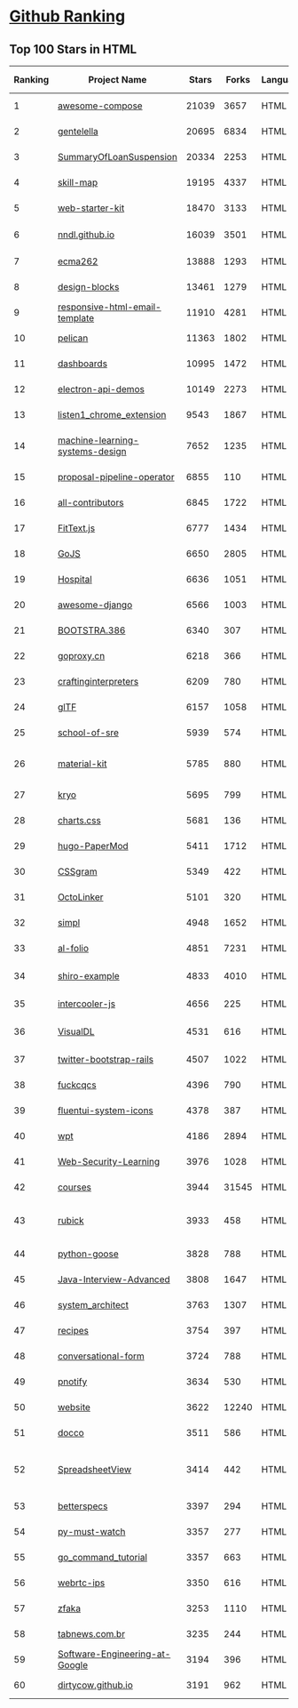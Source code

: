 [Github Ranking](../README.md)
==========

## Top 100 Stars in HTML

| Ranking | Project Name | Stars | Forks | Language | Open Issues | Description | Last Commit |
| ------- | ------------ | ----- | ----- | -------- | ----------- | ----------- | ----------- |
| 1 | [awesome-compose](https://github.com/docker/awesome-compose) | 21039 | 3657 | HTML | 40 | Awesome Docker Compose samples | 2023-02-02T21:18:39Z |
| 2 | [gentelella](https://github.com/ColorlibHQ/gentelella) | 20695 | 6834 | HTML | 33 | Free Bootstrap 4 Admin Dashboard Template | 2023-02-02T18:20:58Z |
| 3 | [SummaryOfLoanSuspension](https://github.com/WeNeedHome/SummaryOfLoanSuspension) | 20334 | 2253 | HTML | 0 | 全国各省市停贷通知汇总 | 2023-01-10T10:00:02Z |
| 4 | [skill-map](https://github.com/TeamStuQ/skill-map) | 19195 | 4337 | HTML | 68 | 程序员技能图谱 | 2023-01-20T04:25:02Z |
| 5 | [web-starter-kit](https://github.com/google/web-starter-kit) | 18470 | 3133 | HTML | 50 | Web Starter Kit - a workflow for multi-device websites | 2022-12-10T08:36:36Z |
| 6 | [nndl.github.io](https://github.com/nndl/nndl.github.io) | 16039 | 3501 | HTML | 71 | 《神经网络与深度学习》 邱锡鹏著 Neural Network and Deep Learning  | 2022-10-07T09:50:14Z |
| 7 | [ecma262](https://github.com/tc39/ecma262) | 13888 | 1293 | HTML | 290 | Status, process, and documents for ECMA-262 | 2023-02-01T22:40:52Z |
| 8 | [design-blocks](https://github.com/froala/design-blocks) | 13461 | 1279 | HTML | 26 | A set of 170+ Bootstrap based design blocks ready to be used to create clean modern websites. | 2022-06-22T05:08:03Z |
| 9 | [responsive-html-email-template](https://github.com/leemunroe/responsive-html-email-template) | 11910 | 4281 | HTML | 5 | A free simple responsive HTML email template | 2022-12-21T11:27:01Z |
| 10 | [pelican](https://github.com/getpelican/pelican) | 11363 | 1802 | HTML | 61 | Static site generator that supports Markdown and reST syntax. Powered by Python. | 2023-01-30T17:00:39Z |
| 11 | [dashboards](https://github.com/keen/dashboards) | 10995 | 1472 | HTML | 2 | Responsive dashboard templates 📊✨ | 2021-11-02T12:25:42Z |
| 12 | [electron-api-demos](https://github.com/electron/electron-api-demos) | 10149 | 2273 | HTML | 42 | Explore the Electron APIs | 2022-11-10T14:34:33Z |
| 13 | [listen1_chrome_extension](https://github.com/listen1/listen1_chrome_extension) | 9543 | 1867 | HTML | 296 | one for all free music in china (chrome extension, also works for firefox) | 2023-02-02T09:21:12Z |
| 14 | [machine-learning-systems-design](https://github.com/chiphuyen/machine-learning-systems-design) | 7652 | 1235 | HTML | 7 | A booklet on machine learning systems design with exercises. NOT the repo for the book "Designing Machine Learning Systems" | 2022-11-28T08:13:53Z |
| 15 | [proposal-pipeline-operator](https://github.com/tc39/proposal-pipeline-operator) | 6855 | 110 | HTML | 27 | A proposal for adding a useful pipe operator to JavaScript. | 2023-01-23T20:35:27Z |
| 16 | [all-contributors](https://github.com/all-contributors/all-contributors) | 6845 | 1722 | HTML | 48 | ✨ Recognize all contributors, not just the ones who push code ✨ | 2023-01-18T12:04:21Z |
| 17 | [FitText.js](https://github.com/davatron5000/FitText.js) | 6777 | 1434 | HTML | 9 | A jQuery plugin for inflating web type | 2020-12-02T14:09:34Z |
| 18 | [GoJS](https://github.com/NorthwoodsSoftware/GoJS) | 6650 | 2805 | HTML | 0 | JavaScript diagramming library for interactive flowcharts, org charts, design tools, planning tools, visual languages. | 2023-01-25T23:44:50Z |
| 19 | [Hospital](https://github.com/open-power-workgroup/Hospital) | 6636 | 1051 | HTML | 43 | OpenPower工作组收集汇总的医院开放数据 | 2020-10-27T03:02:37Z |
| 20 | [awesome-django](https://github.com/wsvincent/awesome-django) | 6566 | 1003 | HTML | 1 | A curated list of awesome things related to Django | 2023-01-31T11:10:19Z |
| 21 | [BOOTSTRA.386](https://github.com/kristopolous/BOOTSTRA.386) | 6340 | 307 | HTML | 36 | A vintage 1980s DOS inspired Twitter Bootstrap theme | 2023-01-06T04:48:06Z |
| 22 | [goproxy.cn](https://github.com/goproxy/goproxy.cn) | 6218 | 366 | HTML | 1 | The most trusted Go module proxy in China. | 2022-08-04T09:17:02Z |
| 23 | [craftinginterpreters](https://github.com/munificent/craftinginterpreters) | 6209 | 780 | HTML | 67 | Repository for the book "Crafting Interpreters" | 2023-01-17T07:21:26Z |
| 24 | [glTF](https://github.com/KhronosGroup/glTF) | 6157 | 1058 | HTML | 146 | glTF – Runtime 3D Asset Delivery | 2023-02-01T21:51:26Z |
| 25 | [school-of-sre](https://github.com/linkedin/school-of-sre) | 5939 | 574 | HTML | 15 | At LinkedIn, we are using this curriculum for onboarding our entry-level talents into the SRE role. | 2022-12-27T11:40:32Z |
| 26 | [material-kit](https://github.com/creativetimofficial/material-kit) | 5785 | 880 | HTML | 19 |  Free and Open Source UI Kit for Bootstrap 5, React, Vue.js, React Native and Sketch based on Google's Material Design | 2022-06-23T14:01:29Z |
| 27 | [kryo](https://github.com/EsotericSoftware/kryo) | 5695 | 799 | HTML | 19 | Java binary serialization and cloning: fast, efficient, automatic | 2023-01-09T18:28:23Z |
| 28 | [charts.css](https://github.com/ChartsCSS/charts.css) | 5681 | 136 | HTML | 18 | Open source CSS framework for data visualization. | 2022-12-25T16:20:29Z |
| 29 | [hugo-PaperMod](https://github.com/adityatelange/hugo-PaperMod) | 5411 | 1712 | HTML | 37 |  A fast, clean, responsive Hugo theme. | 2023-02-01T13:20:13Z |
| 30 | [CSSgram](https://github.com/una/CSSgram) | 5349 | 422 | HTML | 33 | CSS library for Instagram filters | 2021-08-01T08:43:49Z |
| 31 | [OctoLinker](https://github.com/OctoLinker/OctoLinker) | 5101 | 320 | HTML | 43 | OctoLinker — Links together, what belongs together | 2023-02-02T18:53:15Z |
| 32 | [simpl](https://github.com/samdutton/simpl) | 4948 | 1652 | HTML | 13 | Simplest possible examples of HTML, CSS and Javascript: | 2023-01-10T18:48:11Z |
| 33 | [al-folio](https://github.com/alshedivat/al-folio) | 4851 | 7231 | HTML | 35 | A beautiful, simple, clean, and responsive Jekyll theme for academics | 2023-02-02T21:36:09Z |
| 34 | [shiro-example](https://github.com/zhangkaitao/shiro-example) | 4833 | 4010 | HTML | 26 | 跟我学Shiro（我的公众号：kaitao-1234567，我的新书：《亿级流量网站架构核心技术》）  | 2021-09-01T06:23:31Z |
| 35 | [intercooler-js](https://github.com/bigskysoftware/intercooler-js) | 4656 | 225 | HTML | 6 | Making AJAX as easy as anchor tags | 2022-12-06T18:16:16Z |
| 36 | [VisualDL](https://github.com/PaddlePaddle/VisualDL) | 4531 | 616 | HTML | 101 | Deep Learning Visualization Toolkit（『飞桨』深度学习可视化工具 ） | 2023-02-02T17:43:48Z |
| 37 | [twitter-bootstrap-rails](https://github.com/seyhunak/twitter-bootstrap-rails) | 4507 | 1022 | HTML | 38 | Twitter Bootstrap for Rails 6.0, Rails 5 - Rails 4.x Asset Pipeline | 2022-01-06T18:14:13Z |
| 38 | [fuckcqcs](https://github.com/fuckcqcs/fuckcqcs) | 4396 | 790 | HTML | 2 | 14小时 | 2018-07-27T11:33:38Z |
| 39 | [fluentui-system-icons](https://github.com/microsoft/fluentui-system-icons) | 4378 | 387 | HTML | 118 | Fluent System Icons are a collection of familiar, friendly and modern icons from Microsoft. | 2023-01-30T19:01:54Z |
| 40 | [wpt](https://github.com/web-platform-tests/wpt) | 4186 | 2894 | HTML | 1217 | Test suites for Web platform specs — including WHATWG, W3C, and others | 2023-02-03T02:58:02Z |
| 41 | [Web-Security-Learning](https://github.com/CHYbeta/Web-Security-Learning) | 3976 | 1028 | HTML | 4 | Web-Security-Learning | 2021-10-02T15:30:54Z |
| 42 | [courses](https://github.com/DataScienceSpecialization/courses) | 3944 | 31545 | HTML | 26 | Course materials for the Data Science Specialization: https://www.coursera.org/specialization/jhudatascience/1 | 2021-03-30T06:51:57Z |
| 43 | [rubick](https://github.com/rubickCenter/rubick) | 3933 | 458 | HTML | 39 | 🔧  Electron based open source toolbox, free integration of rich plug-ins. 基于 electron 的开源工具箱，自由集成丰富插件。 | 2022-10-20T09:31:01Z |
| 44 | [python-goose](https://github.com/grangier/python-goose) | 3828 | 788 | HTML | 81 | Html Content / Article Extractor, web scrapping lib in Python | 2021-12-26T04:28:59Z |
| 45 | [Java-Interview-Advanced](https://github.com/shishan100/Java-Interview-Advanced) | 3808 | 1647 | HTML | 4 | 中华石杉--互联网Java进阶面试训练营 | 2020-04-15T02:27:17Z |
| 46 | [system_architect](https://github.com/xxlllq/system_architect) | 3763 | 1307 | HTML | 0 | :100:2023年系统架构设计师（软考高级）备考资源库。 | 2023-01-16T09:21:27Z |
| 47 | [recipes](https://github.com/TandoorRecipes/recipes) | 3754 | 397 | HTML | 226 | Application for managing recipes, planning meals, building shopping lists and much much more! | 2023-02-01T00:10:59Z |
| 48 | [conversational-form](https://github.com/space10-community/conversational-form) | 3724 | 788 | HTML | 69 | Turning web forms into conversations | 2022-12-09T20:14:45Z |
| 49 | [pnotify](https://github.com/sciactive/pnotify) | 3634 | 530 | HTML | 41 | Beautiful JavaScript notifications with Web Notifications support. | 2022-11-20T14:16:22Z |
| 50 | [website](https://github.com/kubernetes/website) | 3622 | 12240 | HTML | 599 | Kubernetes website and documentation repo:  | 2023-02-03T02:54:28Z |
| 51 | [docco](https://github.com/jashkenas/docco) | 3511 | 586 | HTML | 37 | Literate Programming can be Quick and Dirty. | 2022-12-08T12:41:06Z |
| 52 | [SpreadsheetView](https://github.com/bannzai/SpreadsheetView) | 3414 | 442 | HTML | 41 | Full configurable spreadsheet view user interfaces for iOS applications. With this framework, you can easily create complex layouts like schedule, gantt chart or timetable as if you are using Excel. | 2022-03-18T07:51:57Z |
| 53 | [betterspecs](https://github.com/betterspecs/betterspecs) | 3397 | 294 | HTML | 28 | RSpec Best Practices | 2022-06-25T04:04:06Z |
| 54 | [py-must-watch](https://github.com/s16h/py-must-watch) | 3357 | 277 | HTML | 19 | Must-watch videos about Python | 2021-10-27T19:04:28Z |
| 55 | [go_command_tutorial](https://github.com/hyper0x/go_command_tutorial) | 3357 | 663 | HTML | 0 | Golang command tutorial in Chinese. | 2022-11-25T10:52:51Z |
| 56 | [webrtc-ips](https://github.com/diafygi/webrtc-ips) | 3350 | 616 | HTML | 19 | Demo: https://diafygi.github.io/webrtc-ips/ | 2019-02-19T15:19:01Z |
| 57 | [zfaka](https://github.com/zfaka-plus/zfaka) | 3253 | 1110 | HTML | 107 | 免费、安全、稳定、高效的发卡系统，值得拥有! | 2022-07-14T07:20:16Z |
| 58 | [tabnews.com.br](https://github.com/filipedeschamps/tabnews.com.br) | 3235 | 244 | HTML | 226 | Conteúdos para quem trabalha com Programação e Tecnologia. | 2023-02-02T21:01:57Z |
| 59 | [Software-Engineering-at-Google](https://github.com/qiangmzsx/Software-Engineering-at-Google) | 3194 | 396 | HTML | 0 | 《Software Engineering at Google》的中文翻译版本 | 2023-02-01T12:17:38Z |
| 60 | [dirtycow.github.io](https://github.com/dirtycow/dirtycow.github.io) | 3191 | 962 | HTML | 26 | Dirty COW | 2019-08-12T18:11:46Z |

